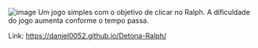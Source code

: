 ![image](https://github.com/user-attachments/assets/eb639b3f-5afe-474e-9fe1-8d8b0afd4370)
Um jogo simples com o objetivo de clicar no Ralph. A dificuldade do jogo aumenta conforme o tempo passa.

Link: https://daniel0052.github.io/Detona-Ralph/
